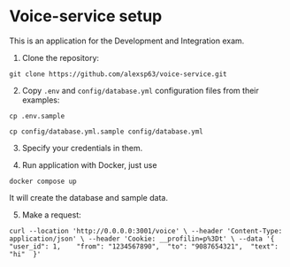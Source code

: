 # Voice-service setup

This is an application for the Development and Integration exam.

1. Clone the repository:

`git clone https://github.com/alexsp63/voice-service.git`

2. Copy `.env` and `config/database.yml` configuration files from their examples:

`cp .env.sample`

`cp config/database.yml.sample config/database.yml`

3. Specify your credentials in them.

4. Run application with Docker, just use

`docker compose up`

It will create the database and sample data.

5. Make a request:

`curl --location 'http://0.0.0.0:3001/voice' \
--header 'Content-Type: application/json' \
--header 'Cookie: __profilin=p%3Dt' \
--data '{
    "user_id": 1,   
    "from": "1234567890", 
    "to": "9087654321", 
    "text": "hi" 
}'`
